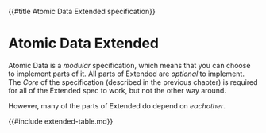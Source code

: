 {{#title Atomic Data Extended specification}}
# Atomic Data Extended

Atomic Data is a _modular_ specification, which means that you can choose to implement parts of it.
All parts of Extended are _optional_ to implement.
The _Core_ of the specification (described in the previous chapter) is required for all of the Extended spec to work, but not the other way around.

However, many of the parts of Extended do depend on _eachother_.

{{#include extended-table.md}}
